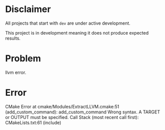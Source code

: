 # Disclaimer
All projects that start with `dev`
are under active development.

This project is in development meaning
it does not produce expected results.

# Problem
llvm error.

# Error
CMake Error at cmake/Modules/ExtractLLVM.cmake:51 (add_custom_command):
  add_custom_command Wrong syntax.  A TARGET or OUTPUT must be specified.
Call Stack (most recent call first):
  CMakeLists.txt:61 (include)
